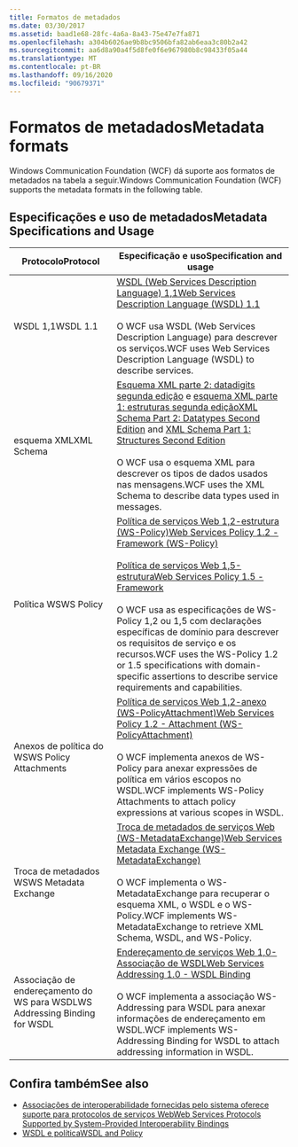 ```yaml
---
title: Formatos de metadados
ms.date: 03/30/2017
ms.assetid: baad1e68-28fc-4a6a-8a43-75e47e7fa871
ms.openlocfilehash: a304b6026ae9b8bc9506bfa82ab6eaa3c80b2a42
ms.sourcegitcommit: aa6d8a90a4f5d8fe0f6e967980b8c98433f05a44
ms.translationtype: MT
ms.contentlocale: pt-BR
ms.lasthandoff: 09/16/2020
ms.locfileid: "90679371"
---
```

# <a name="metadata-formats"></a><span data-ttu-id="b87e2-102">Formatos de metadados</span><span class="sxs-lookup"><span data-stu-id="b87e2-102">Metadata formats</span></span>

<span data-ttu-id="b87e2-103">Windows Communication Foundation (WCF) dá suporte aos formatos de metadados na tabela a seguir.</span><span class="sxs-lookup"><span data-stu-id="b87e2-103">Windows Communication Foundation (WCF) supports the metadata formats in the following table.</span></span>  
  
## <a name="metadata-specifications-and-usage"></a><span data-ttu-id="b87e2-104">Especificações e uso de metadados</span><span class="sxs-lookup"><span data-stu-id="b87e2-104">Metadata Specifications and Usage</span></span>  
  
|<span data-ttu-id="b87e2-105">Protocolo</span><span class="sxs-lookup"><span data-stu-id="b87e2-105">Protocol</span></span>|<span data-ttu-id="b87e2-106">Especificação e uso</span><span class="sxs-lookup"><span data-stu-id="b87e2-106">Specification and usage</span></span>|  
|--------------|-----------------------------|  
|<span data-ttu-id="b87e2-107">WSDL 1,1</span><span class="sxs-lookup"><span data-stu-id="b87e2-107">WSDL 1.1</span></span>|[<span data-ttu-id="b87e2-108">WSDL (Web Services Description Language) 1,1</span><span class="sxs-lookup"><span data-stu-id="b87e2-108">Web Services Description Language (WSDL) 1.1</span></span>](https://www.w3.org/TR/wsdl/)<br /><br /> <span data-ttu-id="b87e2-109">O WCF usa WSDL (Web Services Description Language) para descrever os serviços.</span><span class="sxs-lookup"><span data-stu-id="b87e2-109">WCF uses Web Services Description Language (WSDL) to describe services.</span></span>|  
|<span data-ttu-id="b87e2-110">esquema XML</span><span class="sxs-lookup"><span data-stu-id="b87e2-110">XML Schema</span></span>|<span data-ttu-id="b87e2-111">[Esquema XML parte 2: datadigits segunda edição](https://www.w3.org/TR/2004/REC-xmlschema-2-20041028/) e [esquema XML parte 1: estruturas segunda edição](https://www.w3.org/TR/2004/REC-xmlschema-1-20041028/)</span><span class="sxs-lookup"><span data-stu-id="b87e2-111">[XML Schema Part 2: Datatypes Second Edition](https://www.w3.org/TR/2004/REC-xmlschema-2-20041028/) and [XML Schema Part 1: Structures Second Edition](https://www.w3.org/TR/2004/REC-xmlschema-1-20041028/)</span></span><br /><br /> <span data-ttu-id="b87e2-112">O WCF usa o esquema XML para descrever os tipos de dados usados nas mensagens.</span><span class="sxs-lookup"><span data-stu-id="b87e2-112">WCF uses the XML Schema to describe data types used in messages.</span></span>|  
|<span data-ttu-id="b87e2-113">Política WS</span><span class="sxs-lookup"><span data-stu-id="b87e2-113">WS Policy</span></span>|[<span data-ttu-id="b87e2-114">Política de serviços Web 1,2-estrutura (WS-Policy)</span><span class="sxs-lookup"><span data-stu-id="b87e2-114">Web Services Policy 1.2 - Framework (WS-Policy)</span></span>](https://www.w3.org/Submission/WS-Policy/)<br /><br /> [<span data-ttu-id="b87e2-115">Política de serviços Web 1,5-estrutura</span><span class="sxs-lookup"><span data-stu-id="b87e2-115">Web Services Policy 1.5 - Framework</span></span>](https://www.w3.org/TR/ws-policy/)<br /><br /> <span data-ttu-id="b87e2-116">O WCF usa as especificações de WS-Policy 1,2 ou 1,5 com declarações específicas de domínio para descrever os requisitos de serviço e os recursos.</span><span class="sxs-lookup"><span data-stu-id="b87e2-116">WCF uses the WS-Policy 1.2 or 1.5 specifications with domain-specific assertions to describe service requirements and capabilities.</span></span>|  
|<span data-ttu-id="b87e2-117">Anexos de política do WS</span><span class="sxs-lookup"><span data-stu-id="b87e2-117">WS Policy Attachments</span></span>|[<span data-ttu-id="b87e2-118">Política de serviços Web 1,2-anexo (WS-PolicyAttachment)</span><span class="sxs-lookup"><span data-stu-id="b87e2-118">Web Services Policy 1.2 - Attachment (WS-PolicyAttachment)</span></span>](https://www.w3.org/Submission/WS-PolicyAttachment/)<br /><br /> <span data-ttu-id="b87e2-119">O WCF implementa anexos de WS-Policy para anexar expressões de política em vários escopos no WSDL.</span><span class="sxs-lookup"><span data-stu-id="b87e2-119">WCF implements WS-Policy Attachments to attach policy expressions at various scopes in WSDL.</span></span>|  
|<span data-ttu-id="b87e2-120">Troca de metadados WS</span><span class="sxs-lookup"><span data-stu-id="b87e2-120">WS Metadata Exchange</span></span>|[<span data-ttu-id="b87e2-121">Troca de metadados de serviços Web (WS-MetadataExchange)</span><span class="sxs-lookup"><span data-stu-id="b87e2-121">Web Services Metadata Exchange (WS-MetadataExchange)</span></span>](https://www.w3.org/TR/ws-metadata-exchange/)<br /><br /> <span data-ttu-id="b87e2-122">O WCF implementa o WS-MetadataExchange para recuperar o esquema XML, o WSDL e o WS-Policy.</span><span class="sxs-lookup"><span data-stu-id="b87e2-122">WCF implements WS-MetadataExchange to retrieve XML Schema, WSDL, and WS-Policy.</span></span>|  
|<span data-ttu-id="b87e2-123">Associação de endereçamento do WS para WSDL</span><span class="sxs-lookup"><span data-stu-id="b87e2-123">WS Addressing Binding for WSDL</span></span>|[<span data-ttu-id="b87e2-124">Endereçamento de serviços Web 1,0-Associação de WSDL</span><span class="sxs-lookup"><span data-stu-id="b87e2-124">Web Services Addressing 1.0 - WSDL Binding</span></span>](https://www.w3.org/TR/ws-addr-wsdl/)<br /><br /> <span data-ttu-id="b87e2-125">O WCF implementa a associação WS-Addressing para WSDL para anexar informações de endereçamento em WSDL.</span><span class="sxs-lookup"><span data-stu-id="b87e2-125">WCF implements WS-Addressing Binding for WSDL to attach addressing information in WSDL.</span></span>|  
  
## <a name="see-also"></a><span data-ttu-id="b87e2-126">Confira também</span><span class="sxs-lookup"><span data-stu-id="b87e2-126">See also</span></span>

- [<span data-ttu-id="b87e2-127">Associações de interoperabilidade fornecidas pelo sistema oferece suporte para protocolos de serviços Web</span><span class="sxs-lookup"><span data-stu-id="b87e2-127">Web Services Protocols Supported by System-Provided Interoperability Bindings</span></span>](web-services-protocols-supported-by-system-provided-interoperability-bindings.md)
- [<span data-ttu-id="b87e2-128">WSDL e política</span><span class="sxs-lookup"><span data-stu-id="b87e2-128">WSDL and Policy</span></span>](wsdl-and-policy.md)
